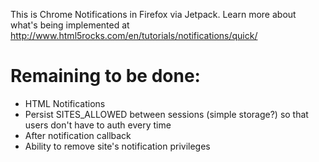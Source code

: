 This is Chrome Notifications in Firefox via Jetpack. Learn more about what's being implemented at http://www.html5rocks.com/en/tutorials/notifications/quick/

# Remaining to be done:
 - HTML Notifications
 - Persist SITES_ALLOWED between sessions (simple storage?) so that users don't have to auth every time
 - After notification callback
 - Ability to remove site's notification privileges